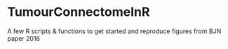 # TumourConnectomeInR
A few R scripts &amp; functions to get started and reproduce figures from BJN paper 2016
